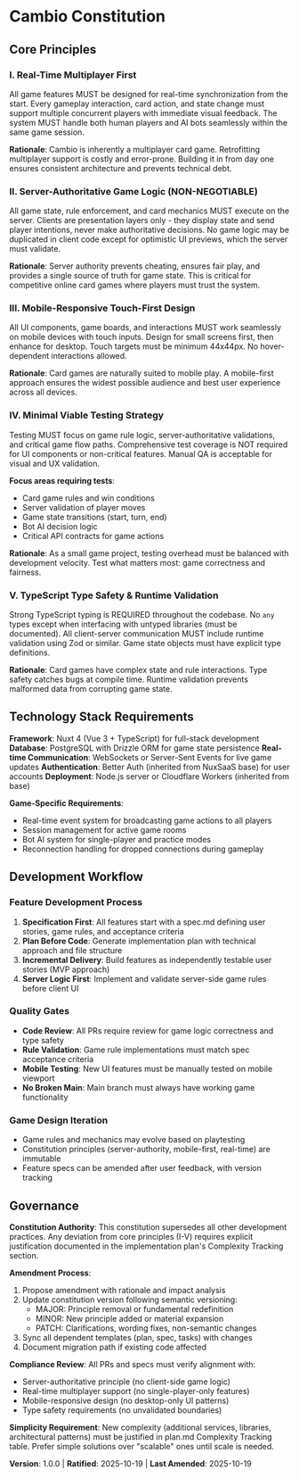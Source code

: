 <!--
Sync Impact Report:
Version: 1.0.0 (Initial constitution)
Modified Principles: N/A (first version)
Added Sections: All (initial creation)
Removed Sections: N/A
Templates Status:
  ✅ plan-template.md - reviewed, constitution check section aligned
  ✅ spec-template.md - reviewed, requirements align with principles
  ✅ tasks-template.md - reviewed, task organization matches governance
Follow-up TODOs: None
-->

# Cambio Constitution

## Core Principles

### I. Real-Time Multiplayer First

All game features MUST be designed for real-time synchronization from the start. Every gameplay interaction, card action, and state change must support multiple concurrent players with immediate visual feedback. The system MUST handle both human players and AI bots seamlessly within the same game session.

**Rationale**: Cambio is inherently a multiplayer card game. Retrofitting multiplayer support is costly and error-prone. Building it in from day one ensures consistent architecture and prevents technical debt.

### II. Server-Authoritative Game Logic (NON-NEGOTIABLE)

All game state, rule enforcement, and card mechanics MUST execute on the server. Clients are presentation layers only - they display state and send player intentions, never make authoritative decisions. No game logic may be duplicated in client code except for optimistic UI previews, which the server must validate.

**Rationale**: Server authority prevents cheating, ensures fair play, and provides a single source of truth for game state. This is critical for competitive online card games where players must trust the system.

### III. Mobile-Responsive Touch-First Design

All UI components, game boards, and interactions MUST work seamlessly on mobile devices with touch inputs. Design for small screens first, then enhance for desktop. Touch targets must be minimum 44x44px. No hover-dependent interactions allowed.

**Rationale**: Card games are naturally suited to mobile play. A mobile-first approach ensures the widest possible audience and best user experience across all devices.

### IV. Minimal Viable Testing Strategy

Testing MUST focus on game rule logic, server-authoritative validations, and critical game flow paths. Comprehensive test coverage is NOT required for UI components or non-critical features. Manual QA is acceptable for visual and UX validation.

**Focus areas requiring tests**:
- Card game rules and win conditions
- Server validation of player moves
- Game state transitions (start, turn, end)
- Bot AI decision logic
- Critical API contracts for game actions

**Rationale**: As a small game project, testing overhead must be balanced with development velocity. Test what matters most: game correctness and fairness.

### V. TypeScript Type Safety & Runtime Validation

Strong TypeScript typing is REQUIRED throughout the codebase. No `any` types except when interfacing with untyped libraries (must be documented). All client-server communication MUST include runtime validation using Zod or similar. Game state objects must have explicit type definitions.

**Rationale**: Card games have complex state and rule interactions. Type safety catches bugs at compile time. Runtime validation prevents malformed data from corrupting game state.

## Technology Stack Requirements

**Framework**: Nuxt 4 (Vue 3 + TypeScript) for full-stack development
**Database**: PostgreSQL with Drizzle ORM for game state persistence
**Real-time Communication**: WebSockets or Server-Sent Events for live game updates
**Authentication**: Better Auth (inherited from NuxSaaS base) for user accounts
**Deployment**: Node.js server or Cloudflare Workers (inherited from base)

**Game-Specific Requirements**:
- Real-time event system for broadcasting game actions to all players
- Session management for active game rooms
- Bot AI system for single-player and practice modes
- Reconnection handling for dropped connections during gameplay

## Development Workflow

### Feature Development Process

1. **Specification First**: All features start with a spec.md defining user stories, game rules, and acceptance criteria
2. **Plan Before Code**: Generate implementation plan with technical approach and file structure
3. **Incremental Delivery**: Build features as independently testable user stories (MVP approach)
4. **Server Logic First**: Implement and validate server-side game rules before client UI

### Quality Gates

- **Code Review**: All PRs require review for game logic correctness and type safety
- **Rule Validation**: Game rule implementations must match spec acceptance criteria
- **Mobile Testing**: New UI features must be manually tested on mobile viewport
- **No Broken Main**: Main branch must always have working game functionality

### Game Design Iteration

- Game rules and mechanics may evolve based on playtesting
- Constitution principles (server-authority, mobile-first, real-time) are immutable
- Feature specs can be amended after user feedback, with version tracking

## Governance

**Constitution Authority**: This constitution supersedes all other development practices. Any deviation from core principles (I-V) requires explicit justification documented in the implementation plan's Complexity Tracking section.

**Amendment Process**:
1. Propose amendment with rationale and impact analysis
2. Update constitution version following semantic versioning:
   - MAJOR: Principle removal or fundamental redefinition
   - MINOR: New principle added or material expansion
   - PATCH: Clarifications, wording fixes, non-semantic changes
3. Sync all dependent templates (plan, spec, tasks) with changes
4. Document migration path if existing code affected

**Compliance Review**: All PRs and specs must verify alignment with:
- Server-authoritative principle (no client-side game logic)
- Real-time multiplayer support (no single-player-only features)
- Mobile-responsive design (no desktop-only UI patterns)
- Type safety requirements (no unvalidated boundaries)

**Simplicity Requirement**: New complexity (additional services, libraries, architectural patterns) must be justified in plan.md Complexity Tracking table. Prefer simple solutions over "scalable" ones until scale is needed.

**Version**: 1.0.0 | **Ratified**: 2025-10-19 | **Last Amended**: 2025-10-19
